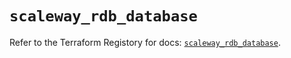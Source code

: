 # `scaleway_rdb_database`

Refer to the Terraform Registory for docs: [`scaleway_rdb_database`](https://registry.terraform.io/providers/scaleway/scaleway/2.31.0/docs/resources/rdb_database).
